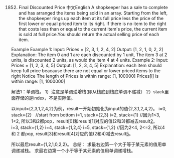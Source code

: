 


1852. Final Discounted Price
中文English
A shopkeeper has a sale to complete and has arranged the items being sold in an array. Starting from the left, the shopkeeper rings up each item at its full price less the price of the first lower or equal priced item to its right. If there is no item to the right that costs less than or equal to the current item's price, the current item is sold at full price.You should return the actual selling price of each item.

Example
Example 1:
Input:
Prices = [2, 3, 1, 2, 4, 2]
Output: [1, 2, 1, 0, 2, 2]
Explanation: The item 0 and 1 are each discounted by 1 unit, The item 3 at 2 units, is discounted 2 units, as would the item 4 at 4 units. 
Example 2:
Input:
Prices = [1, 2, 3, 4, 5]
Output: [1, 2, 3, 4, 5]
Explanation: each item should keep full price beacause there are not equal or lower priced items to the right
Notice
The length of Prices is within range: [1, 100000]
Prices[i] is within range: [1, 1000000]

解法1：单调栈。
1）注意是单调递增栈(即从栈底到栈底单调不递减）
2）stack里面存储的是index，不是实际值。

以input={2,3,1,2,4,2}为例，result一开始初始化为input的值{2,3,1,2,4,2}。
i=0, stack={2}   //start from bottom
i=1, stack={2,3}
i=2, stack={1} //因为1<3, 1<2, 所以3和2都pop，result[0]和result[1]对应的值(2和3)都减去result[2](=1)。
i=3, stack={1,2}
i=4, stack={1,2,4}
i=5, stack={1,2} //因为2<4, 2<=2, 所以4 和 2 都pop, result[3]和result[4]对应的值(2和4)减去result[5](=2)。

所以最后result={1,2,1,0,2,2}。
总结：
求最右边第一个大于等于某元素的值用单调递减栈。
求最右边第一个小于等于某元素的值用单调递增栈。

